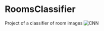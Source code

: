 # RoomsClassifier
Project of a classifier of room images
![CNN](https://user-images.githubusercontent.com/97985464/214332583-2642de92-8539-4824-80d4-9aacf175dad0.jpg)
